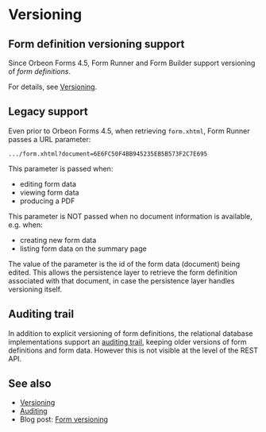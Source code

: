 # Versioning

## Form definition versioning support

Since Orbeon Forms 4.5, Form Runner and Form Builder support versioning of _form definitions_.

For details, see [Versioning](/form-runner/feature/versioning.md).

## Legacy support

Even prior to Orbeon Forms 4.5, when retrieving `form.xhtml`, Form Runner passes a URL parameter:

```
.../form.xhtml?document=6E6FC50F4BB945235EB5B573F2C7E695
```

This parameter is passed when:

- editing form data
- viewing form data
- producing a PDF

This parameter is NOT passed when no document information is available, e.g. when:

- creating new form data
- listing form data on the summary page

The value of the parameter is the id of the form data (document) being edited. This allows the persistence layer to retrieve the form definition associated with that document, in case the persistence layer handles versioning itself.

## Auditing trail

In addition to explicit versioning of form definitions, the relational database implementations support an [auditing trail](/form-runner/persistence/auditing.md), keeping older versions of form definitions and form data. However this is not visible at the level of the REST API.

## See also 

- [Versioning](/form-runner/feature/versioning.md)
- [Auditing](/form-runner/persistence/auditing.md)
- Blog post: [Form versioning](https://blog.orbeon.com/2014/02/form-versioning.html)
